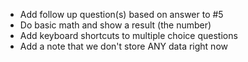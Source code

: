 - Add follow up question(s) based on answer to #5
- Do basic math and show a result (the number)
- Add keyboard shortcuts to multiple choice questions
- Add a note that we don't store ANY data right now
